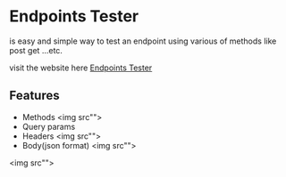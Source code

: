 # Endpoints Tester

is easy and simple way to test an endpoint using various of methods like post get ...etc.

visit the website here [Endpoints Tester](https://www.google.com)

## Features

- Methods
  <img src"">
- Query params
- Headers
  <img src"">
- Body(json format)
  <img src"">

<img src"">
